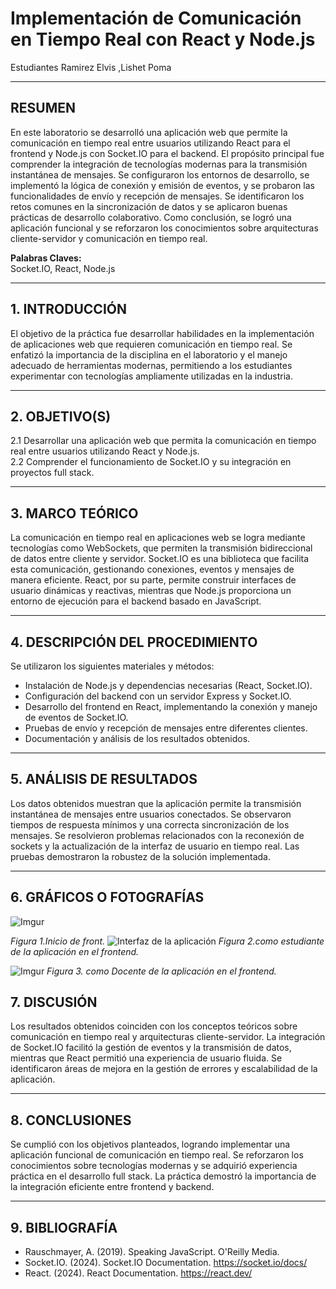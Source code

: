 # Implementación de Comunicación en Tiempo Real con React y Node.js

Estudiantes
Ramirez Elvis ,Lishet Poma

---

## RESUMEN

En este laboratorio se desarrolló una aplicación web que permite la comunicación en tiempo real entre usuarios utilizando React para el frontend y Node.js con Socket.IO para el backend. El propósito principal fue comprender la integración de tecnologías modernas para la transmisión instantánea de mensajes. Se configuraron los entornos de desarrollo, se implementó la lógica de conexión y emisión de eventos, y se probaron las funcionalidades de envío y recepción de mensajes. Se identificaron los retos comunes en la sincronización de datos y se aplicaron buenas prácticas de desarrollo colaborativo. Como conclusión, se logró una aplicación funcional y se reforzaron los conocimientos sobre arquitecturas cliente-servidor y comunicación en tiempo real.

**Palabras Claves:**  
Socket.IO, React, Node.js

---

## 1. INTRODUCCIÓN

El objetivo de la práctica fue desarrollar habilidades en la implementación de aplicaciones web que requieren comunicación en tiempo real. Se enfatizó la importancia de la disciplina en el laboratorio y el manejo adecuado de herramientas modernas, permitiendo a los estudiantes experimentar con tecnologías ampliamente utilizadas en la industria.

---

## 2. OBJETIVO(S)

2.1 Desarrollar una aplicación web que permita la comunicación en tiempo real entre usuarios utilizando React y Node.js.  
2.2 Comprender el funcionamiento de Socket.IO y su integración en proyectos full stack.

---

## 3. MARCO TEÓRICO

La comunicación en tiempo real en aplicaciones web se logra mediante tecnologías como WebSockets, que permiten la transmisión bidireccional de datos entre cliente y servidor. Socket.IO es una biblioteca que facilita esta comunicación, gestionando conexiones, eventos y mensajes de manera eficiente. React, por su parte, permite construir interfaces de usuario dinámicas y reactivas, mientras que Node.js proporciona un entorno de ejecución para el backend basado en JavaScript.

---

## 4. DESCRIPCIÓN DEL PROCEDIMIENTO

Se utilizaron los siguientes materiales y métodos:  
- Instalación de Node.js y dependencias necesarias (React, Socket.IO).  
- Configuración del backend con un servidor Express y Socket.IO.  
- Desarrollo del frontend en React, implementando la conexión y manejo de eventos de Socket.IO.  
- Pruebas de envío y recepción de mensajes entre diferentes clientes.  
- Documentación y análisis de los resultados obtenidos.

---

## 5. ANÁLISIS DE RESULTADOS

Los datos obtenidos muestran que la aplicación permite la transmisión instantánea de mensajes entre usuarios conectados. Se observaron tiempos de respuesta mínimos y una correcta sincronización de los mensajes. Se resolvieron problemas relacionados con la reconexión de sockets y la actualización de la interfaz de usuario en tiempo real. Las pruebas demostraron la robustez de la solución implementada.

---

## 6. GRÁFICOS O FOTOGRAFÍAS
![Imgur](https://imgur.com/QGAnPbG.png)

*Figura 1.Inicio de front.*
![Interfaz de la aplicación](https://imgur.com/6AcFVr1.png)
*Figura 2.como estudiante de la aplicación en el frontend.*

![Imgur](https://imgur.com/ueXOeT9.png)
*Figura 3. como Docente de la aplicación en el frontend.*

## 7. DISCUSIÓN

Los resultados obtenidos coinciden con los conceptos teóricos sobre comunicación en tiempo real y arquitecturas cliente-servidor. La integración de Socket.IO facilitó la gestión de eventos y la transmisión de datos, mientras que React permitió una experiencia de usuario fluida. Se identificaron áreas de mejora en la gestión de errores y escalabilidad de la aplicación.

---

## 8. CONCLUSIONES

Se cumplió con los objetivos planteados, logrando implementar una aplicación funcional de comunicación en tiempo real. Se reforzaron los conocimientos sobre tecnologías modernas y se adquirió experiencia práctica en el desarrollo full stack. La práctica demostró la importancia de la integración eficiente entre frontend y backend.

---

## 9. BIBLIOGRAFÍA

- Rauschmayer, A. (2019). Speaking JavaScript. O'Reilly Media.
- Socket.IO. (2024). Socket.IO Documentation. https://socket.io/docs/
- React. (2024). React Documentation. https://react.dev/
